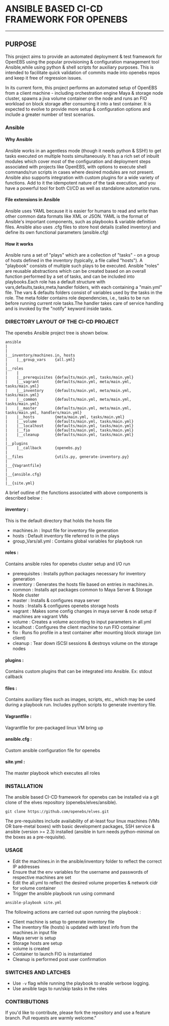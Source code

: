 # ANSIBLE BASED CI-CD FRAMEWORK FOR OPENEBS
-------------------------------------------

## PURPOSE

This project aims to provide an automated deployment & test framework for OpenEBS 
using the popular provisioning & configuration management tool Ansible,while using 
python & shell scripts for auxiliary purposes. This is intended to facilitate quick 
validation of commits made into openebs repos and keep it free of regression issues.

In its current form, this project performs an automated setup of OpenEBS from a client
machine - including orchestration engine Maya & storage node cluster, spawns a jiva 
volume container on the node and runs an FIO workload on block storage after consuming 
it into a test container. It is expected to evolve to provide more setup & configuration
options and include a greater number of test scenarios.

### Ansible 

#### Why Ansible

Ansible works in an agentless mode (though it needs python & SSH!) to get tasks 
executed on multiple hosts simultaneously. It has a rich set of inbuilt modules 
which cover most of the configuration and deployment steps associated with 
projects like OpenEBS, with options to execute shell commands/run scripts in cases
where desired modules are not present. Ansible also supports integration with 
custom plugins for a wide variety of functions. Add to it the idempotent nature 
of the task execution, and you have a powerful tool for both CI/CD as well as 
standalone automation runs.

#### File extensions in Ansible

Ansible uses YAML because it is easier for humans to read and write than other 
common data formats like XML or JSON. YAML is the format of Ansible's 
important components, such as playbooks & variable definition files. Ansible also 
uses .cfg files to store host details (called inventory) and define its own functional 
parameters (ansible.cfg) 

#### How it works 

Ansible runs a set of "plays" which are a collection of "tasks" - on a group of 
hosts defined in the inventory (typically, a file called "hosts"). A "playbook" 
consists of multiple such plays to be executed. Ansible "roles" are reusable 
abstractions which can be created based on an overall function performed by a set 
of tasks, and can be included into playbooks.Each role has a default structure with
vars,defaults,tasks,meta,handler folders, with each containing a "main.yml" file. 
The vars & defaults folders consist of variables used by the tasks in the role. 
The meta folder contains role dependencies, i.e., tasks to be run before running 
current role tasks.The handler takes care of service handling and is invoked by the 
"notify" keyword inside tasks.

### DIRECTORY LAYOUT OF THE CI-CD PROJECT 

The openebs Ansible project tree is shown below.

```
ansible
|
|
|__inventory/machines.in, hosts
|    |__group_vars    {all.yml}
|   
|__roles 
|    |
|    |__prerequisites {defaults/main.yml, tasks/main.yml}
|    |__vagrant       {defaults/main.yml, meta/main.yml, tasks/main.yml}
|    |__inventory     {defaults/main.yml, meta/main.yml, tasks/main.yml}
|    |__common        {defaults/main.yml, meta/main.yml, tasks/main.yml}
|    |__master        {defaults/main.yml, meta/main.yml, tasks/main.yml, handlers/main.yml}
|    |__hosts         {meta/main.yml, tasks/main.yml} 
|    |__volume        {defaults/main.yml, tasks/main.yml}
|    |__localhost     {defaults/main.yml, tasks/main.yml} 
|    |__fio           {defaults/main.yml, tasks/main.yml} 
|    |__cleanup       {defaults/main.yml, tasks/main.yml}
|
|__plugins
|    |__callback      {openebs.py}
|
|__files              {utils.py, generate-inventory.py}
|
|__{Vagrantfile}
|
|__{ansible.cfg}
|
|__{site.yml}

```
A brief outline of the functions associated with above components is described below : 

#### inventory :
  This is the default directory that holds the hosts file  
- machines.in : Input file for inventory file generation 
- hosts : Default inventory file referred to in the plays
- group_Vars/all.yml : Contains global variables for playbook run

#### roles : 
  Contains ansible roles for openebs cluster setup and I/O run
- prerequisites : Installs python packages necessary for inventory generation
- inventory : Generates the hosts file based on entries in machines.in. 
- common : Installs apt packages common to Maya Server & Storage Node cluster
- master : Installs & configures maya server
- hosts : Installs & configures openebs storage hosts
- vagrant : Makes some config changes in maya server & node setup if machines are vagrant VMs
- volume : Creates a volume according to input parameters in all.yml
- localhost : Configures the client machine to run FIO container
- fio : Runs fio profile in a test container after mounting block storage (on client)
- cleanup : Tear down iSCSI sessions & destroys volume on the storage nodes

#### plugins :
   Contains custom plugins that can be integrated into Ansible. 
   Ex: stdout callback
   
#### files :
   Contains auxiliary files such as images, scripts, etc., which may be used during a 
   playbook run. Includes python scripts to generate inventory file. 
   
#### Vagrantfile : 
   Vagrantfile for pre-packaged linux VM bring up

#### ansible.cfg : 
   Custom ansible configuration file for openebs

#### site.yml : 
   The master playbook which executes all roles
   
### INSTALLATION

The ansible based CI-CD framework for openebs can be installed via a git clone of the elves 
repository (openebs/elves/ansible). 

`git clone https://github.com/openebs/elves.git`

The pre-requisites include availability of at-least four linux machines (VMs OR bare-metal boxes) 
with basic development packages, SSH service & ansible (version >= 2.3) installed 
(ansible in turn needs python-minimal on the boxes as a pre-requisite).

### USAGE

- Edit the machines.in in the ansible/inventory folder to reflect the correct IP addresses
- Ensure that the env variables for the username and passwords of respective machines are set
- Edit the all.yml to reflect the desired volume properties & network cidr for volume container
- Trigger the ansible playbook run using command 

`ansible-playbook site.yml` 

The following actions are carried out upon running the playbook : 

- Client machine is setup to generate inventory file
- The inventory file (hosts) is updated with latest info from the machines.in input file
- Maya server is setup
- Storage hosts are setup
- volume is created
- Container to launch FIO is instantiated
- Cleanup is performed post user confirmation

### SWITCHES AND LATCHES

- Use `-v` flag while running the playbook to enable verbose logging. 
- Use ansible tags to run/skip tasks in the roles

### CONTRIBUTIONS

If you'd like to contribute, please fork the repository and use a feature branch. 
Pull requests are warmly welcome."








  

















